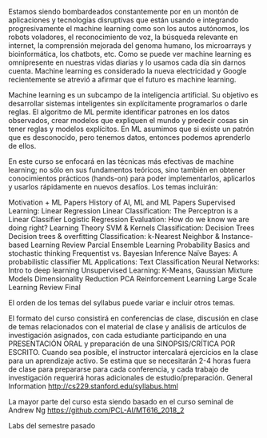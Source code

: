 
Estamos siendo bombardeados constantemente por en un montón de aplicaciones y tecnologías disruptivas que están usando e integrando progresivamente el machine learning como son los autos autónomos, los robots voladores, el reconocimiento de voz, la búsqueda relevante en internet, la comprensión mejorada del genoma humano, los microarrays y bioinformática, los chatbots, etc. Como se puede ver machine learning es omnipresente en nuestras vidas diarias y lo usamos cada día sin darnos cuenta. Machine learning es considerado la nueva electricidad y Google recientemente se atrevió a afirmar que el futuro es machine learning.

Machine learning es un subcampo de la inteligencia artificial. Su objetivo es desarrollar sistemas inteligentes sin explícitamente programarlos o darle reglas. El algoritmo de ML permite identificar patrones en los datos observados, crear modelos que expliquen el mundo y predecir cosas sin tener reglas y modelos explícitos. En ML asumimos que si existe un patrón que es desconocido, pero tenemos datos, entonces podemos aprenderlo de ellos.

En este curso se enfocará en las técnicas más efectivas de machine learning; no sólo en sus fundamentos teóricos, sino también en obtener conocimientos prácticos (hands-on) para poder implementarlos, aplicarlos y usarlos rápidamente en nuevos desafíos. Los temas incluirán:

Motivation + ML Papers
History of AI, ML and ML Papers
Supervised Learning:
Linear Regression
Linear Classification: The Perceptron is a Linear Classifier
Logistic Regression
Evaluation: How do we know we are doing right?
Learning Theory
SVM & Kernels
Classification: Decision Trees
Decision trees & overfitting
Classification: k-Nearest Neighbor & Instance-based Learning
Review
Parcial
Ensemble Learning
Probability Basics and stochastic thinking
Frequentist vs. Bayesian Inference
Naïve Bayes: A probabilistic classifier
ML Applications: Text Classification
Neural Networks: Intro to deep learning
Unsupervised Learning:
K-Means, Gaussian Mixture Models
Dimensionality Reduction PCA
Reinforcement Learning
Large Scale Learning
Review
Final

El orden de los temas del syllabus puede variar e incluir otros temas.

El formato del curso consistirá en conferencias de clase, discusión en clase de temas relacionados con el material de clase y análisis de artículos de investigación asignados, con cada estudiante participando en una PRESENTACIÓN ORAL y preparación de una SINOPSIS/CRÍTICA POR ESCRITO. Cuando sea posible, el instructor intercalará ejercicios en la clase para un aprendizaje activo. Se estima que se necesitarán 2-4 horas fuera de clase para prepararse para cada conferencia, y cada trabajo de investigación requerirá horas adicionales de estudio/preparación.
General Information
http://cs229.stanford.edu/syllabus.html
	
La mayor parte del curso esta siendo basado en el curso seminal de Andrew Ng
https://github.com/PCL-AI/MT616_2018_2
	
Labs del semestre pasado 
